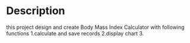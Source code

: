 Description
====== 
this project design and create Body Mass Index Calculator  with following functions
1.calculate and save records
2.display chart
3.
